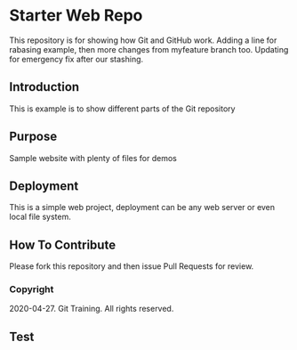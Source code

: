 # Starter Web Repo

This repository is for showing how Git and GitHub work. Adding a line for rabasing example, then more changes from myfeature branch too.
Updating for emergency fix after our stashing.

## Introduction

This is example is to show different parts of the Git repository

## Purpose

Sample website with plenty of files for demos

## Deployment

This is a simple web project, deployment can be any web server or even local file system.

## How To Contribute

Please fork this repository and then issue Pull Requests for review.

### Copyright

2020-04-27. Git Training. All rights reserved.

## Test
